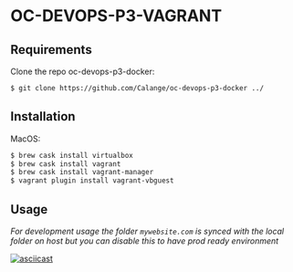 # OC-DEVOPS-P3-VAGRANT

## Requirements

Clone the repo oc-devops-p3-docker:

```sh
$ git clone https://github.com/Calange/oc-devops-p3-docker ../
```

## Installation

MacOS:

```sh
$ brew cask install virtualbox
$ brew cask install vagrant
$ brew cask install vagrant-manager
$ vagrant plugin install vagrant-vbguest
```

## Usage

*For development usage the folder `mywebsite.com` is synced with the local folder on host but you can disable this to have prod ready environment*

[![asciicast](https://asciinema.org/a/224256.png)](https://asciinema.org/a/224256)
